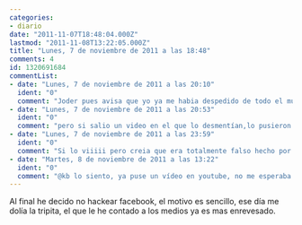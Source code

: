 ```yaml
---
categories:
- diario
date: "2011-11-07T18:48:04.000Z"
lastmod: "2011-11-08T13:22:05.000Z"
title: "Lunes, 7 de noviembre de 2011 a las 18:48"
comments: 4
id: 1320691684
commentList:
- date: "Lunes, 7 de noviembre de 2011 a las 20:10"
  ident: "0"
  comment: "Joder pues avisa que yo ya me habia despedido de todo el mundo í²___o xDDD  \nOMG... todo fue una farsa T____T"
- date: "Lunes, 7 de noviembre de 2011 a las 20:53"
  ident: "0"
  comment: "pero si salio un video en el que lo desmentían,lo pusieron hace bastante ya.nada mas k teneis k buscar en youtube \'\'operacion facebook cancelada\'\',y por ahi lo vereis xd"
- date: "Lunes, 7 de noviembre de 2011 a las 23:59"
  ident: "0"
  comment: "Si lo viiiii pero creia que era totalmente falso hecho por frikis cabrones!!!! &gt;____&lt; \'\'\'"
- date: "Martes, 8 de noviembre de 2011 a las 13:22"
  ident: "0"
  comment: "@kb lo siento, ya puse un vídeo en youtube, no me esperaba tener dolor de tripita justo ese día."
---
```


Al final he decido no hackear facebook, el motivo es sencillo, ese día me dolía la tripita, el que le he contado a los medios ya es mas enrevesado.